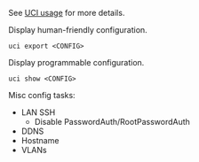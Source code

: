 See [UCI usage](https://openwrt.org/docs/guide-user/base-system/uci#usage) for more details.

Display human-friendly configuration.
```
uci export <CONFIG>
```

Display programmable configuration.
```
uci show <CONFIG>
```

Misc config tasks:
- LAN SSH
  - Disable PasswordAuth/RootPasswordAuth
- DDNS
- Hostname
- VLANs
